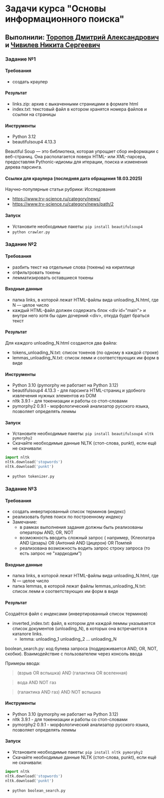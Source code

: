 # Задачи курса "Основы информационного поиска"

## Выполнили: [Торопов Дмитрий Александрович](https://github.com/DeM0NChiCk) и [Чивилев Никита Сергеевич](https://github.com/nVoxel)

### Задание №1

#### Требования

- создать краулер
 
#### Результат

- links.zip: архив с выкаченными страницами в формате html
- index.txt: текстовый файл в котором хранятся номера файлов и ссылки на страницы

#### Инструменты

- Python 3.12 
- beautifulsoup4 4.13.3  

Beautiful Soup — это библиотека, которая упрощает сбор информации с веб-страниц. Она располагается поверх HTML- или XML-парсера, предоставляя Pythonic-идиомы для итерации, поиска и изменения дерева парсинга.

#### Ссылки для краулера (последняя дата обращения 18.03.2025)

Научно-популярные статьи рубрики: Исследования
- https://www.trv-science.ru/category/news/
- https://www.trv-science.ru/category/news/path/2

#### Запуск

- Установите необходимые пакеты: `pip install beautifulsoup4`
- `python crawler.py`

### Задание №2

#### Требования

- разбить текст на отдельные слова (токены) на кириллице
- отфильтровать токены
- лемматизировать оставшиеся токены

#### Входные данные

- папка links, в которой лежат HTML-файлы вида unloading_N.html, где N — целое число
- каждый HTML-файл должен содержать блок \<div id="main"> и внутри него хотя бы один дочерний \<div>, откуда будет браться текст

#### Результат
Для каждого unloading_N.html создаются два файла:
- tokens_unloading_N.txt: cписок токенов (по одному в каждой строке)
- lemmas_unloading_N.txt: cписок лемм и соответствующих им форм в виде

#### Инструменты
- Python 3.10 (pymorphy не работает на Python 3.12)
- beautifulsoup4 4.13.3 - для парсинга HTML-страниц и удобного извлечения нужных элементов из DOM
- nltk 3.9.1 - для токенизации и работы со стоп-словами
- pymorphy2 0.9.1 - морфологический анализатор русского языка, позволяет определять леммы

#### Запуск
- Установите необходимые пакеты: `pip install beautifulsoup4 nltk pymorphy2`
- Скачайте необходимые данные NLTK (стоп-слова, punkt), если ещё не скачивали:
```python
import nltk
nltk.download('stopwords')
nltk.download('punkt')
```
- `python tokenizer.py`

### Задание №3

#### Требования

- создать инвертированный список терминов (индекс)
- реализовать булев поиск по построенному индексу
- Замечание:
  - в рамках выполнения задания должны быть реализованы операторы AND, OR, NOT
  - возможность вводить сложный запрос ( например, (Клеопатра  AND Цезарь) OR (Антоний AND Цицерон) OR Помпей
  - реализована возможность водить  запрос  строку запроса (то есть запрос не "хардкодим")

#### Входные данные

- папка links, в которой лежат HTML-файлы вида unloading_N.html, где N — целое число
- папка lemmas, в которой лежат файлы lemmas_unloading_N.txt: cписок лемм и соответствующих им форм в виде

#### Результат

Создаётся файл c индексами (инвертированный список терминов)
- inverted_index.txt: файл, в котором для каждой леммы указывается список документов (unloading_N), в которых она встречается в каталоге links.
    - lemma: unloading_1 unloading_2 ... unloading_N

boolean_search.py: код булева запроса (поддерживается AND, OR, NOT, скобки). Взаимодействие с пользователем через консоль ввода  

Примеры ввода:
> (взрыв OR вспышка) AND (галактика OR вселенная)

> вода AND NOT газ

> (галактика AND газ) AND NOT вспышка

#### Инструменты
- Python 3.10 (pymorphy не работает на Python 3.12)
- nltk 3.9.1 - для токенизации и работы со стоп-словами
- pymorphy2 0.9.1 - морфологический анализатор русского языка, позволяет определять леммы

#### Запуск 
- Установите необходимые пакеты: `pip install nltk pymorphy2`
- Скачайте необходимые данные NLTK (стоп-слова, punkt), если ещё не скачивали:
```python
import nltk
nltk.download('stopwords')
nltk.download('punkt')
```
- `python boolean_search.py`